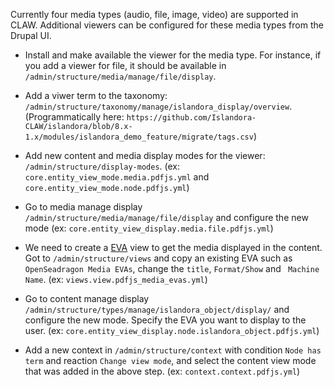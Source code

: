 Currently four media types (audio, file, image, video) are supported in CLAW.  Additional viewers can be configured for these media types from the Drupal UI.  

* Install and make available the viewer for the media type. For instance, if you add a viewer for file, it should be available in `/admin/structure/media/manage/file/display`.

* Add a viwer term to the taxonomy: `/admin/structure/taxonomy/manage/islandora_display/overview`.  (Programmatically here: `https://github.com/Islandora-CLAW/islandora/blob/8.x-1.x/modules/islandora_demo_feature/migrate/tags.csv`)

* Add new content and media display modes for the viewer: `/admin/structure/display-modes`.  (ex: `core.entity_view_mode.media.pdfjs.yml` and `core.entity_view_mode.node.pdfjs.yml`)

* Go to media manage display `/admin/structure/media/manage/file/display` and configure the new mode (ex: `core.entity_view_display.media.file.pdfjs.yml`)

* We need to create a [EVA](https://www.drupal.org/project/eva) view to get the media displayed in the content.  Got to `/admin/structure/views` and copy an existing EVA such as `OpenSeadragon Media EVAs`, change the `title`, `Format/Show` and ` Machine Name`. (ex: `views.view.pdfjs_media_evas.yml`)

* Go to content manage display `/admin/structure/types/manage/islandora_object/display/` and configure the new mode. Specify the EVA you want to display to the user. (ex: `core.entity_view_display.node.islandora_object.pdfjs.yml`)

* Add a new context in `/admin/structure/context` with condition `Node has term` and reaction `Change view mode`, and select the content view mode that was added in the above step.  (ex: `context.context.pdfjs.yml`)


